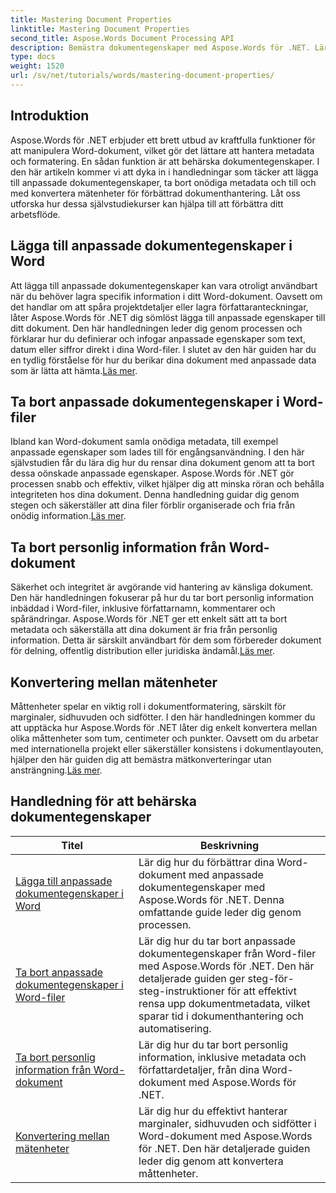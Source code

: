 ```yaml
---
title: Mastering Document Properties
linktitle: Mastering Document Properties
second_title: Aspose.Words Document Processing API
description: Bemästra dokumentegenskaper med Aspose.Words för .NET. Lär dig att lägga till, ta bort och konvertera måttenheter i Word-dokument med dessa enkla handledningar.
type: docs
weight: 1520
url: /sv/net/tutorials/words/mastering-document-properties/
---
```

## Introduktion  

Aspose.Words för .NET erbjuder ett brett utbud av kraftfulla funktioner för att manipulera Word-dokument, vilket gör det lättare att hantera metadata och formatering. En sådan funktion är att behärska dokumentegenskaper. I den här artikeln kommer vi att dyka in i handledningar som täcker att lägga till anpassade dokumentegenskaper, ta bort onödiga metadata och till och med konvertera mätenheter för förbättrad dokumenthantering. Låt oss utforska hur dessa självstudiekurser kan hjälpa till att förbättra ditt arbetsflöde.

## Lägga till anpassade dokumentegenskaper i Word  

Att lägga till anpassade dokumentegenskaper kan vara otroligt användbart när du behöver lagra specifik information i ditt Word-dokument. Oavsett om det handlar om att spåra projektdetaljer eller lagra författaranteckningar, låter Aspose.Words för .NET dig sömlöst lägga till anpassade egenskaper till ditt dokument. Den här handledningen leder dig genom processen och förklarar hur du definierar och infogar anpassade egenskaper som text, datum eller siffror direkt i dina Word-filer. I slutet av den här guiden har du en tydlig förståelse för hur du berikar dina dokument med anpassade data som är lätta att hämta.[Läs mer](./adding-custom-document-properties-in-word/).

## Ta bort anpassade dokumentegenskaper i Word-filer  

Ibland kan Word-dokument samla onödiga metadata, till exempel anpassade egenskaper som lades till för engångsanvändning. I den här självstudien får du lära dig hur du rensar dina dokument genom att ta bort dessa oönskade anpassade egenskaper. Aspose.Words för .NET gör processen snabb och effektiv, vilket hjälper dig att minska röran och behålla integriteten hos dina dokument. Denna handledning guidar dig genom stegen och säkerställer att dina filer förblir organiserade och fria från onödig information.[Läs mer](./remove-custom-document-properties-in-word-files/).

## Ta bort personlig information från Word-dokument  

 Säkerhet och integritet är avgörande vid hantering av känsliga dokument. Den här handledningen fokuserar på hur du tar bort personlig information inbäddad i Word-filer, inklusive författarnamn, kommentarer och spårändringar. Aspose.Words för .NET ger ett enkelt sätt att ta bort metadata och säkerställa att dina dokument är fria från personlig information. Detta är särskilt användbart för dem som förbereder dokument för delning, offentlig distribution eller juridiska ändamål.[Läs mer](./remove-personal-information-word-document/).

## Konvertering mellan mätenheter  

 Måttenheter spelar en viktig roll i dokumentformatering, särskilt för marginaler, sidhuvuden och sidfötter. I den här handledningen kommer du att upptäcka hur Aspose.Words för .NET låter dig enkelt konvertera mellan olika måttenheter som tum, centimeter och punkter. Oavsett om du arbetar med internationella projekt eller säkerställer konsistens i dokumentlayouten, hjälper den här guiden dig att bemästra mätkonverteringar utan ansträngning.[Läs mer](./converting-between-measurement-units/).

 ## Handledning för att behärska dokumentegenskaper
| Titel | Beskrivning |
| --- | --- |
| [Lägga till anpassade dokumentegenskaper i Word](./adding-custom-document-properties-in-word/) | Lär dig hur du förbättrar dina Word-dokument med anpassade dokumentegenskaper med Aspose.Words för .NET. Denna omfattande guide leder dig genom processen. |
| [Ta bort anpassade dokumentegenskaper i Word-filer](./remove-custom-document-properties-in-word-files/) | Lär dig hur du tar bort anpassade dokumentegenskaper från Word-filer med Aspose.Words för .NET. Den här detaljerade guiden ger steg-för-steg-instruktioner för att effektivt rensa upp dokumentmetadata, vilket sparar tid i dokumenthantering och automatisering. |
| [Ta bort personlig information från Word-dokument](./remove-personal-information-word-document/) | Lär dig hur du tar bort personlig information, inklusive metadata och författardetaljer, från dina Word-dokument med Aspose.Words för .NET. |
| [Konvertering mellan mätenheter](./converting-between-measurement-units/) | Lär dig hur du effektivt hanterar marginaler, sidhuvuden och sidfötter i Word-dokument med Aspose.Words för .NET. Den här detaljerade guiden leder dig genom att konvertera måttenheter. |
